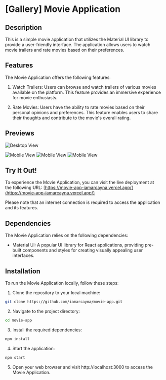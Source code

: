 # [Gallery] Movie Application

## Description
This is a simple movie application that utilizes the Material UI library to provide a user-friendly interface. The application allows users to watch movie trailers and rate movies based on their preferences.

## Features
The Movie Application offers the following features:

1. Watch Trailers: Users can browse and watch trailers of various movies available on the platform. This feature provides an immersive experience for movie enthusiasts.

2. Rate Movies: Users have the ability to rate movies based on their personal opinions and preferences. This feature enables users to share their thoughts and contribute to the movie's overall rating.

## Previews
![Desktop View](https://portfolio-iamarcayna.vercel.app/assets/images/project_2.jpg)

![Mobile View](https://portfolio-iamarcayna.vercel.app/assets/images/project_2-mobile-1.jpg) ![Mobile View](https://portfolio-iamarcayna.vercel.app/assets/images/project_2-mobile-2.jpg) ![Mobile View](https://portfolio-iamarcayna.vercel.app/assets/images/project_2-mobile-3.jpg)

## Try It Out!
To experience the Movie Application, you can visit the live deployment at the following URL: [https://movie-app-iamarcayna.vercel.app/](https://movie-app-iamarcayna.vercel.app/)

Please note that an internet connection is required to access the application and its features.

## Dependencies
The Movie Application relies on the following dependencies:

- Material UI: A popular UI library for React applications, providing pre-built components and styles for creating visually appealing user interfaces.

## Installation
To run the Movie Application locally, follow these steps:

1. Clone the repository to your local machine:

```bash
git clone https://github.com/iamarcayna/movie-app.git
```

2. Navigate to the project directory:

```bash
cd movie-app
```

3. Install the required dependencies:

```bash
npm install
```

4. Start the application:

```bash
npm start
```

5. Open your web browser and visit http://localhost:3000 to access the Movie Application.

